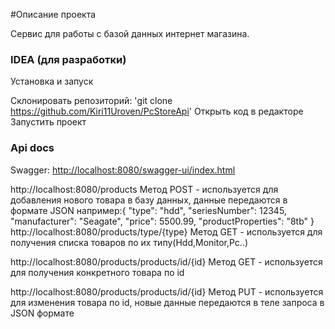 #Описание проекта 

Сервис для работы с базой данных интернет магазина.

### IDEA (для разработки)
Установка и запуск

Склонировать репозиторий: 'git clone https://github.com/Kiri11Uroven/PcStoreApi'
Открыть код в редакторе
Запустить проект

### Api docs
Swagger: [http://localhost:8080/swagger-ui/index.html](http://localhost:8080/swagger-ui/index.html)

http://localhost:8080/products Метод POST - используется для добавления нового товара в базу данных, данные передаются в формате JSON 
например:{
  "type": "hdd",
  "seriesNumber": 12345,
  "manufacturer": "Seagate",
  "price": 5500.99,
  "productProperties": "8tb"
}
http://localhost:8080/products/type/{type} Метод GET - используется для получения списка товаров по их типу(Hdd,Monitor,Pc..)

http://localhost:8080/products/products/id/{id} Метод GET - используется для получения конкретного товара по id

http://localhost:8080/products/products/id/{id} Метод PUT - используется для изменения товара по id, новые данные передаются в теле запроса в JSON формате
